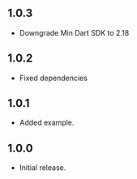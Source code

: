 ## 1.0.3

- Downgrade Min Dart SDK to 2.18

## 1.0.2

- Fixed dependencies

## 1.0.1

- Added example.

## 1.0.0

- Initial release.
